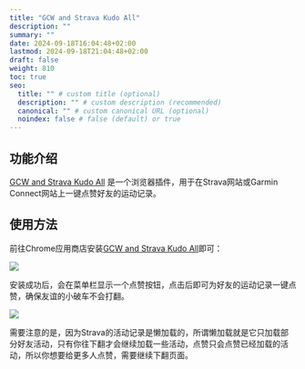 ```yaml
---
title: "GCW and Strava Kudo All"
description: ""
summary: ""
date: 2024-09-18T16:04:48+02:00
lastmod: 2024-09-18T21:04:48+02:00
draft: false
weight: 810
toc: true
seo:
  title: "" # custom title (optional)
  description: "" # custom description (recommended)
  canonical: "" # custom canonical URL (optional)
  noindex: false # false (default) or true
---
```


## 功能介绍

[GCW and Strava Kudo All](https://chromewebstore.google.com/detail/gcw%E5%92%8Cstrava%E4%B8%80%E9%94%AE%E7%82%B9%E8%B5%9E/folhiecfhnmdniibjjcfogpdoafdamoc) 是一个浏览器插件，用于在Strava网站或Garmin Connect网站上一键点赞好友的运动记录。

## 使用方法

前往Chrome应用商店安装[GCW and Strava Kudo All](https://chromewebstore.google.com/detail/gcw%E5%92%8Cstrava%E4%B8%80%E9%94%AE%E7%82%B9%E8%B5%9E/folhiecfhnmdniibjjcfogpdoafdamoc)即可：

![](https://picbed-1311007548.cos.ap-shanghai.myqcloud.com/markdown_picbed/img//2024/09/18/55dfc19e44d418dd418b65b6d11db400.png)

安装成功后，会在菜单栏显示一个点赞按钮，点击后即可为好友的运动记录一键点赞，确保友谊的小破车不会打翻。

![](https://picbed-1311007548.cos.ap-shanghai.myqcloud.com/markdown_picbed/img//2024/09/18/b3b830b3fd70ddb38ba458894f34d162.png)

需要注意的是，因为Strava的活动记录是懒加载的，所谓懒加载就是它只加载部分好友活动，只有你往下翻才会继续加载一些活动，点赞只会点赞已经加载的活动，所以你想要给更多人点赞，需要继续下翻页面。
